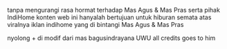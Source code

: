 tanpa mengurangi rasa hormat terhadap Mas Agus & Mas Pras serta pihak IndiHome konten web ini hanyalah bertujuan untuk hiburan semata atas viralnya iklan indihome yang di bintangi Mas Agus & Mas Pras


nyolong + di modif dari mas bagusindrayana UWU all credits goes to him
